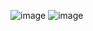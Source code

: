![image](https://user-images.githubusercontent.com/60939699/160280696-6a2f54a0-eceb-4f3b-9277-137ab9372ec6.png)
![image](https://user-images.githubusercontent.com/60939699/160281026-0503b8da-b1ac-4482-89a0-c2746d71f74a.png)
